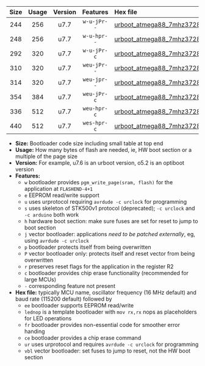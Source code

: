 |Size|Usage|Version|Features|Hex file|
|:-:|:-:|:-:|:-:|:--|
|244|256|u7.7|`w-u-jPr--`|[urboot_atmega88_7mhz3728_9600bps_lednop_ur_vbl.hex](https://raw.githubusercontent.com/stefanrueger/urboot.hex/main/mcus/atmega88/fcpu_7mhz3728/9600_bps/urboot_atmega88_7mhz3728_9600bps_lednop_ur_vbl.hex)|
|248|256|u7.7|`w-u-hpr--`|[urboot_atmega88_7mhz3728_9600bps_lednop_fr_ur.hex](https://raw.githubusercontent.com/stefanrueger/urboot.hex/main/mcus/atmega88/fcpu_7mhz3728/9600_bps/urboot_atmega88_7mhz3728_9600bps_lednop_fr_ur.hex)|
|292|320|u7.7|`w-u-jPr-c`|[urboot_atmega88_7mhz3728_9600bps_lednop_fr_ce_ur_vbl.hex](https://raw.githubusercontent.com/stefanrueger/urboot.hex/main/mcus/atmega88/fcpu_7mhz3728/9600_bps/urboot_atmega88_7mhz3728_9600bps_lednop_fr_ce_ur_vbl.hex)|
|310|320|u7.7|`weu-jPr--`|[urboot_atmega88_7mhz3728_9600bps_ee_lednop_ur_vbl.hex](https://raw.githubusercontent.com/stefanrueger/urboot.hex/main/mcus/atmega88/fcpu_7mhz3728/9600_bps/urboot_atmega88_7mhz3728_9600bps_ee_lednop_ur_vbl.hex)|
|314|320|u7.7|`weu-jpr--`|[urboot_atmega88_7mhz3728_9600bps_ee_lednop_fr_ur_vbl.hex](https://raw.githubusercontent.com/stefanrueger/urboot.hex/main/mcus/atmega88/fcpu_7mhz3728/9600_bps/urboot_atmega88_7mhz3728_9600bps_ee_lednop_fr_ur_vbl.hex)|
|354|384|u7.7|`weu-jPr-c`|[urboot_atmega88_7mhz3728_9600bps_ee_lednop_fr_ce_ur_vbl.hex](https://raw.githubusercontent.com/stefanrueger/urboot.hex/main/mcus/atmega88/fcpu_7mhz3728/9600_bps/urboot_atmega88_7mhz3728_9600bps_ee_lednop_fr_ce_ur_vbl.hex)|
|336|512|u7.7|`weu-hpr-c`|[urboot_atmega88_7mhz3728_9600bps_ee_lednop_fr_ce_ur.hex](https://raw.githubusercontent.com/stefanrueger/urboot.hex/main/mcus/atmega88/fcpu_7mhz3728/9600_bps/urboot_atmega88_7mhz3728_9600bps_ee_lednop_fr_ce_ur.hex)|
|440|512|u7.7|`wes-hpr-c`|[urboot_atmega88_7mhz3728_9600bps_ee_lednop_fr_ce.hex](https://raw.githubusercontent.com/stefanrueger/urboot.hex/main/mcus/atmega88/fcpu_7mhz3728/9600_bps/urboot_atmega88_7mhz3728_9600bps_ee_lednop_fr_ce.hex)|

- **Size:** Bootloader code size including small table at top end
- **Usage:** How many bytes of flash are needed, ie, HW boot section or a multiple of the page size
- **Version:** For example, u7.6 is an urboot version, o5.2 is an optiboot version
- **Features:**
  + `w` bootloader provides `pgm_write_page(sram, flash)` for the application at `FLASHEND-4+1`
  + `e` EEPROM read/write support
  + `u` uses urprotocol requiring `avrdude -c urclock` for programming
  + `s` uses skeleton of STK500v1 protocol (deprecated); `-c urclock` and `-c arduino` both work
  + `h` hardware boot section: make sure fuses are set for reset to jump to boot section
  + `j` vector bootloader: applications *need to be patched externally*, eg, using `avrdude -c urclock`
  + `p` bootloader protects itself from being overwritten
  + `P` vector bootloader only: protects itself and reset vector from being overwritten
  + `r` preserves reset flags for the application in the register R2
  + `c` bootloader provides chip erase functionality (recommended for large MCUs)
  + `-` corresponding feature not present
- **Hex file:** typically MCU name, oscillator frequency (16 MHz default) and baud rate (115200 default) followed by
  + `ee` bootloader supports EEPROM read/write
  + `lednop` is a template bootloader with `mov rx,rx` nops as placeholders for LED operations
  + `fr` bootloader provides non-essential code for smoother error handing
  + `ce` bootloader provides a chip erase command
  + `ur` uses urprotocol and requires `avrdude -c urclock` for programming
  + `vbl` vector bootloader: set fuses to jump to reset, not the HW boot section
